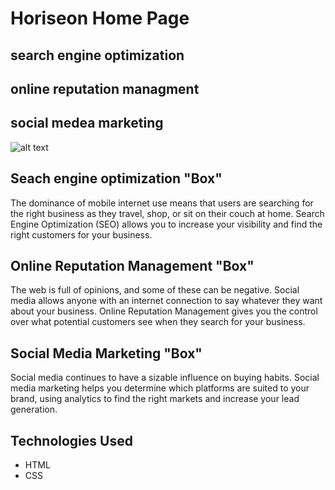 # Horiseon Home Page

## search engine optimization

## online reputation managment

## social medea marketing

![alt text](./assets/images/screenshot.png)

## **Seach engine optimization "Box"**
 The dominance of mobile internet use means that users are searching for the right business as they travel, shop, or sit on their couch at home. Search Engine Optimization (SEO) allows you to increase your visibility and find the right customers for your business.

## Online Reputation Management "Box"
 The web is full of opinions, and some of these can be negative. Social media allows anyone with an internet connection to say whatever they want about your business. Online Reputation Management gives you the control over what potential customers see when they search for your business.


## Social Media Marketing "Box"
 Social media continues to have a sizable influence on buying habits. Social media marketing helps you determine which platforms are suited to your brand, using analytics to find the right markets and increase your lead generation.

 ## Technologies Used
 * HTML
 * CSS


